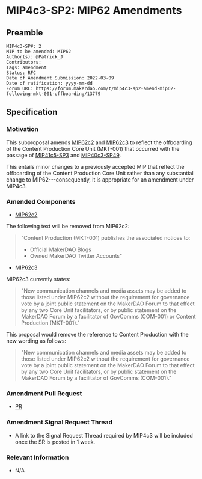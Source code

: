 # MIP4c3-SP2: MIP62 Amendments

## Preamble

```
MIP4c3-SP#: 2
MIP to be amended: MIP62
Author(s): @Patrick_J
Contributors:
Tags: amendment
Status: RFC
Date of Amendment Submission: 2022-03-09
Date of ratification: yyyy-mm-dd
Forum URL: https://forum.makerdao.com/t/mip4c3-sp2-amend-mip62-following-mkt-001-offboarding/13779
```

## Specification

### Motivation

This subproposal amends [MIP62c2](https://mips.makerdao.com/mips/details/MIP62#MIP62c2) and [MIP62c3](https://mips.makerdao.com/mips/details/MIP62#MIP62c3) to reflect the offboarding of the Content Production Core Unit (MKT-001) that occurred with the passage of [MIP41c5-SP3](https://mips.makerdao.com/mips/details/MIP41c5SP3) and [MIP40c3-SP49](https://mips.makerdao.com/mips/details/MIP40c3SP49).

This entails minor changes to a previously accepted MIP that reflect the offboarding of the Content Production Core Unit rather than any substantial change to MIP62---consequently, it is appropriate for an amendment under MIP4c3.

### Amended Components

- [MIP62c2](https://mips.makerdao.com/mips/details/MIP62#MIP62c2)

The following text will be removed from MIP62c2:

>"Content Production (MKT-001) publishes the associated notices to:
>
>* Official MakerDAO Blogs
>* Owned MakerDAO Twitter Accounts"

- [MIP62c3](https://mips.makerdao.com/mips/details/MIP62#MIP62c3)

MIP62c3 currently states:

> "New communication channels and media assets may be added to those listed under MIP62c2 without the requirement for governance vote by a joint public statement on the MakerDAO Forum to that effect by any two Core Unit facilitators, or by public statement on the MakerDAO Forum by a facilitator of GovComms (COM-001) or Content Production (MKT-001)."

This proposal would remove the reference to Content Production with the new wording as follows:

> "New communication channels and media assets may be added to those listed under MIP62c2 without the requirement for governance vote by a joint public statement on the MakerDAO Forum to that effect by any two Core Unit facilitators, or by public statement on the MakerDAO Forum by a facilitator of GovComms (COM-001)."

### Amendment Pull Request

- [PR](https://github.com/makerdao/mips/pull/487)

### Amendment Signal Request Thread

- A link to the Signal Request Thread required by MIP4c3 will be included once the SR is posted in 1 week.

### Relevant Information

- N/A
